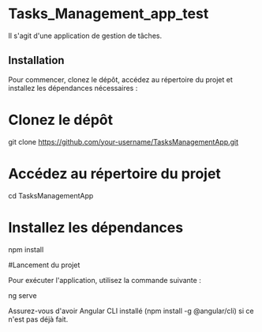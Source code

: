 # Tasks_Management_app_test
Il s'agit d'une application de gestion de tâches.

## Installation

Pour commencer, clonez le dépôt, accédez au répertoire du projet et installez les dépendances nécessaires :

# Clonez le dépôt
git clone https://github.com/your-username/TasksManagementApp.git

# Accédez au répertoire du projet
cd TasksManagementApp

# Installez les dépendances
npm install

#Lancement du projet

Pour exécuter l'application, utilisez la commande suivante :

ng serve

Assurez-vous d'avoir Angular CLI installé (npm install -g @angular/cli) si ce n'est pas déjà fait.

